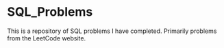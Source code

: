 # SQL_Problems
This is a repository of SQL problems I have completed. Primarily problems from the LeetCode website.

